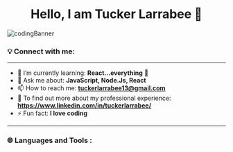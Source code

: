 <h1 align="center"> Hello, I am Tucker Larrabee 👋 </h1>


![codingBanner](https://user-images.githubusercontent.com/94421867/163398321-1f711af9-8be5-465b-ba1c-d6cf7664b2b2.png)

<h3>💡 Connect with me: </h3>

-----

<!--
**TuckerLarrabee/TuckerLarrabee** is a ✨ _special_ ✨ repository because its `README.md` (this file) appears on your GitHub profile.
-->

- 🌱 I’m currently learning: **React...everything** 🤣
- 💬 Ask me about: **JavaScript, Node.Js, React**
- 📫 How to reach me: **tuckerlarrabee13@gmail.com**
- 📄 To find out more about my professional experience: **https://www.linkedin.com/in/tuckerlarrabee/**
- ⚡ Fun fact: **I love coding**
<!-- 👯 I’m looking to collaborate on ... -->
<!-- 🔭 I’m currently working on -->

-----

<h3> 🌐 Languages and Tools : </h3>
